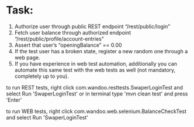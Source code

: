 # Task:

1. Authorize user through public REST endpoint “/rest/public/login”
2. Fetch user balance through authorized endpoint “/rest/public/profile/account-entries”
3. Assert that user’s “openingBalance” == 0.00
4. If the test user has a broken state, register a new random one through a web page.
5. If you have experience in web test automation, additionally you can automate this same test with the web tests as
   well (not mandatory, completely up to you).

to run REST tests, right click
com.wandoo.resttests.SwaperLoginTest
and select Run 'SwaperLoginTest'
or in terminal type 'mvn clean test' and press 'Enter'

to run WEB tests, right click
com.wandoo.web.selenium.BalanceCheckTest
and select Run 'SwaperLoginTest'
